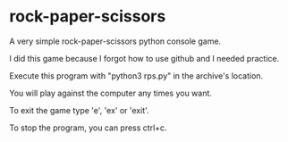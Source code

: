 # rock-paper-scissors

A very simple rock-paper-scissors python console game. 

I did this game because I forgot how to use github and I needed practice.

Execute this program with "python3 rps.py" in the archive's location.

You will play against the computer any times you want. 

To exit the game type 'e', 'ex' or 'exit'.

To stop the program, you can press ctrl+c.
